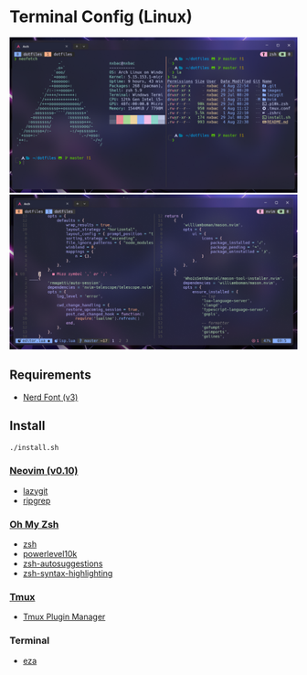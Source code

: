 # Terminal Config (Linux)

![screenshot-1](./images/screenshot-1.png)
![screenshot-2](./images/screenshot-2.png)

## Requirements

- [Nerd Font (v3)](https://www.nerdfonts.com/)

## Install

```shell
./install.sh
```

### [Neovim (v0.10)](https://neovim.io/)

- [lazygit](https://github.com/jesseduffield/lazygit?tab=readme-ov-file#installation)
- [ripgrep](https://github.com/BurntSushi/ripgrep?tab=readme-ov-file#installation)

### [Oh My Zsh](https://ohmyz.sh/#install)

- [zsh](https://github.com/ohmyzsh/ohmyzsh/wiki/Installing-ZSH)
- [powerlevel10k](https://github.com/romkatv/powerlevel10k?tab=readme-ov-file#oh-my-zsh)
- [zsh-autosuggestions](https://github.com/zsh-users/zsh-autosuggestions/blob/master/INSTALL.md#oh-my-zsh)
- [zsh-syntax-highlighting](https://github.com/zsh-users/zsh-syntax-highlighting/blob/master/INSTALL.md#oh-my-zsh)

### [Tmux](https://github.com/tmux/tmux/wiki)

- [Tmux Plugin Manager](https://github.com/tmux-plugins/tpm)

### Terminal

- [eza](https://github.com/eza-community/eza/blob/main/INSTALL.md)
